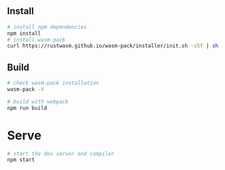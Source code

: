 ## Install

```bash
# install npm dependencies
npm install
# install wasm-pack
curl https://rustwasm.github.io/wasm-pack/installer/init.sh -sSf | sh
```

## Build

```bash
# check wasm-pack installation
wasm-pack -V

# build with webpack
npm run build
```

# Serve

```bash
# start the dev server and compiler
npm start
```
